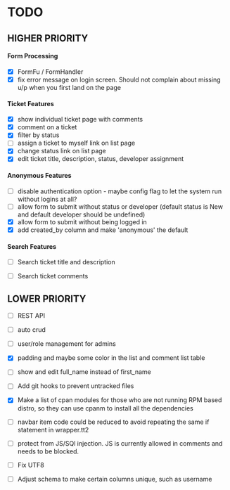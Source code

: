 # TODO

## HIGHER PRIORITY
#### Form Processing
- [x] FormFu / FormHandler
- [x] fix error message on login screen. Should not complain about missing u/p when you first land on the page
#### Ticket Features
- [x] show individual ticket page with comments
- [x] comment on a ticket
- [x] filter by status
- [ ] assign a ticket to myself link on list page
- [x] change status link on list page
- [x] edit ticket title, description, status, developer assignment
#### Anonymous Features
- [ ] disable authentication option - maybe config flag to let the system run without logins at all?
- [ ] allow form to submit without status or developer (default status is New and default developer should be undefined)
- [x] allow form to submit without being logged in
- [x] add created_by column and make 'anonymous' the default
#### Search Features
- [ ] Search ticket title and description
- [ ] Search ticket comments


## LOWER PRIORITY
- [ ] REST API
- [ ] auto crud
- [ ] user/role management for admins
- [x] padding and maybe some color in the list and comment list table
- [ ] show and edit full_name instead of first_name
- [ ] Add git hooks to prevent untracked files
- [x] Make a list of cpan modules for those who are not running RPM based distro, so they can use cpanm to install all the dependencies
- [ ] navbar item code could be reduced to avoid repeating the same if statement in wrapper.tt2
- [ ] protect from JS/SQl injection. JS is currently allowed in comments and needs to be blocked.
- [ ] Fix UTF8
- [ ] Adjust schema to make certain columns unique, such as username

